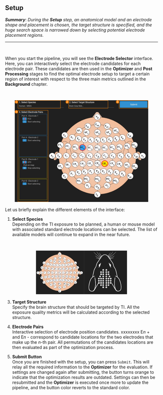 ## Setup

**_Summary_**: _During the **Setup** step, an anatomical model and an electrode shape and placement is chosen, the target structure is specified, and the huge search space is narrowed down by selecting potential electrode placement regions._

----

<br>

When you start the pipeline, you will see the **Electrode Selector** interface. Here, you can interactively select the 
electrode candidates for each electrode pair. These candidates are then used in the **Optimizer** and **Post Processing**
stages to find the optimal electrode setup to target a certain region of interest with respect to the three main metrics
outlined in the **Background** chapter. 

<br>
<p align="center">
  <img width="440" height="336" src="_media/electrode_selector/electrode_selector.png">
</p>

Let us briefly explain the different elements of the interface:

1. **Select Species** <br/>
   Depending on the TI exposure to be planned, a human or mouse model with associated standard electrode locations can be selected. The list of available models will continue to expand in the near future.

<br>
<p align="center">
  <img width="300" height="144" src="_media/electrode_selector/species.png">
</p>

3. **Target Structure** <br/>
   Specify the brain structure that should be targeted by TI. All the exposure quality metrics will be calculated according to the selected structure. 
 
4. **Electrode Pairs** <br/>
   Interactive selection of electrode position candidates. xxxxxxxx E*n* + and E*n* - correspond to candidate locations for the two electrodes that make up the *n*-th pair. All permutations of the candidates locations are then evaluated as part of the optimization process.

5. **Submit Button** <br/>
   Once you are finished with the setup, you can press ```Submit```. This will relay all the required information
   to the **Optimizer** for the evaluation. If settings are changed again after submitting, the button turns orange to 
   indicate that the optimization results are outdated. Settings can then be resubmitted and the **Optimizer** is executed once more to update the pipeline, and the button color reverts to the standard color.
